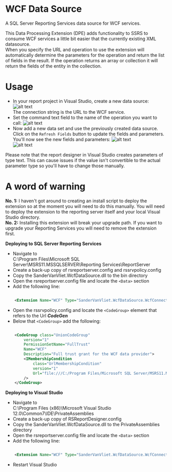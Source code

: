 WCF Data Source
===

A SQL Server Reporting Services data source for WCF services.

This Data Processing Extension (DPE) adds functionality to SSRS to consume WCF services a little bit easier that the currently existing XML datasource.  
When you specify the URL and operation to use the extension will automatically determine the parameters for the operation and return the list of fields in the result. If the operation returns an array or collection it will return the fields of the entity in the collection.

Usage
===
* In your report project in Visual Studio, create a new data source:  
![alt text](https://raw.githubusercontent.com/sandermvanvliet/WCFDataSource/master/images/Usage-0.png)  
The connection string is the URL to the WCF service.
* Set the command text field to the name of the operation you want to call:
![alt text](https://raw.githubusercontent.com/sandermvanvliet/WCFDataSource/master/images/Usage-1.png)
* Now add a new data set and use the previously created data source. Click on the `Refresh Fields` button to update the fields and parameters. You'll now see the new fields and parameters:
![alt text](https://raw.githubusercontent.com/sandermvanvliet/WCFDataSource/master/images/Usage-2.png)  
![alt text](https://raw.githubusercontent.com/sandermvanvliet/WCFDataSource/master/images/Usage-3.png)

Please note that the report designer in Visual Studio creates parameters of type text. This can cause issues if the value isn't convertible to the actual parameter type so you'll have to change those manually.

A word of warning
===
**No. 1:** I haven't got around to creating an install script to deploy the extension so at the moment you will need to do this manually. You will need to deploy the extension to the reporting server itself and your local Visual Studio directory.  
**No. 2:** Installing this extension will break your upgrade path. If you want to upgrade your Reporting Services you will need to remove the extension first.

**Deploying to SQL Server Reporting Services**
* Navigate to  
  C:\Program Files\Microsoft SQL Server\MSRS11.MSSQLSERVER\Reporting Services\ReportServer
* Create a back-up copy of rsreportserver.config and rssrvpolicy.config
* Copy the SanderVanVliet.WcfDataSource.dll to the bin directory
* Open the rsreportserver.config file and locate the `<Data>` section
* Add the following line:  
```xml

    <Extension Name="WCF" Type="SanderVanVliet.WcfDataSource.WcfConnection, SanderVanVliet.WcfDataSource" />  
```
* Open the rssrvpolicy.config and locate the `<CodeGroup>` element that refers to the Url **$CodeGen$**
* Below that `<CodeGroup>` add the following:
```xml

	<CodeGroup class="UnionCodeGroup"
		version="1"
		PermissionSetName="FullTrust"
		Name="WCF"
		Description="Full trust grant for the WCF data provider">
		<IMembershipCondition
			class="UrlMembershipCondition"
   			version="1"
			Url="file:///C:/Program Files/Microsoft SQL Server/MSRS11.MSSQLSERVER/Reporting Services/ReportServer/bin/SanderVanVliet.WcfDataSource.dll"
		/>
	</CodeGroup>
```

**Deploying to Visual Studio**
* Navigate to  
  C:\Program Files (x86)\Microsoft Visual Studio 12.0\Common7\IDE\PrivateAssemblies
* Create a back-up copy of RSReportDesigner.config
* Copy the SanderVanVliet.WcfDataSource.dll to the PrivateAssemblies directory
* Open the rsreportserver.config file and locate the `<Data>` section
* Add the following line:  
```xml

    <Extension Name="WCF" Type="SanderVanVliet.WcfDataSource.WcfConnection, SanderVanVliet.WcfDataSource" />  
```
* Restart Visual Studio